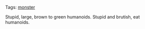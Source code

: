 Tags: [monster](Monsters)

Stupid, large, brown to green humanoids. Stupid and brutish, eat humanoids.